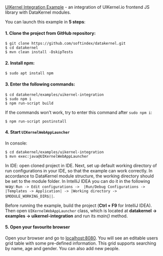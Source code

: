 [UIKernel Integration Example](https://github.com/softindex/datakernel/tree/master/examples/uikernel-integration/src/main/java/io/datakernel/examples) -
an integration of UIKernel.io frontend JS library with DataKernel modules.

You can launch this example in **5 steps**:

#### 1. Clone the project from GitHub repository:
```
$ git clone https://github.com/softindex/datakernel.git
$ cd datakernel
$ mvn clean install -DskipTests
```

#### 2. Install npm:
```
$ sudo apt install npm
```

#### 3. Enter the following commands:
```
$ cd datakernel/examples/uikernel-integration
$ sudo npm i
$ npm run-script build
```
If the commands won't work, try to enter this command after `sudo npm i`:
```
$ npm run-script postinstall 
```

#### 4. Start `UIKernelWebAppLauncher` 
In console:
```
$ cd datakernel/examples/uikernel-integration
$ mvn exec:java@UIKernelWebAppLauncher 
```
In IDE: open cloned project in IDE. Next, set up default working directory of run configurations in your IDE, so that 
the example can work correctly. In accordance to DataKernel module structure, the working directory should be set to the 
module folder. In IntelliJ IDEA you can do it in the following way: `Run -> Edit configurations -> 
|Run/Debug Configurations -> |Templates -> Application| -> |Working directory -> $MODULE_WORKING_DIR$||`.

Before running the example, build the project (**Ctrl + F9** for IntelliJ IDEA). Then open `UIKernelWebAppLauncher` 
class, which is located at **datakernel -> examples -> uikernel-integration** and run its *main()* method.

#### 5. Open your favourite browser
Open your browser and go to [localhost:8080](http://localhost:8080). You will see an editable users grid table with 
some pre-defined information. This grid supports searching by name, age and gender. You can also add new people.